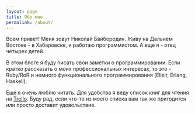 ```yaml
---
layout: page
title: Обо мне
permalink: /about/
---
```


Всем привет!
Меня зовут Николай Байбородин.
Живу на Дальнем Востоке - в Хабаровске, и работаю программистом. А еще я - отец
четырех детей.

В этом блоге я буду писать свои заметки о программировании. Если кратко рассказать
о моих профессиональных интересах, то это - Ruby/RoR и немного функционального
программирования (Elixir, Erlang, Haskell).

Еще я очень люблю читать. Для удобства я веду список книг для чтения на
[Trello](https://trello.com/b/6dNAQC2l/reading-list). Буду рад, если что-то из
моего списка вам так же пригодится или просто доставит удовольствие.
